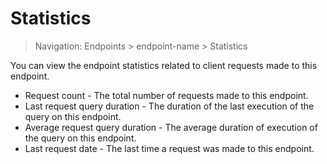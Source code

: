# Statistics

> Navigation: Endpoints > endpoint-name > Statistics

You can view the endpoint statistics related to client requests made to this endpoint.

* Request count - The total number of requests made to this endpoint.
* Last request query duration - The duration of the last execution of the query on this endpoint.
* Average request query duration - The average duration of execution of the query on this endpoint.
* Last request date - The last time a request was made to this endpoint.
